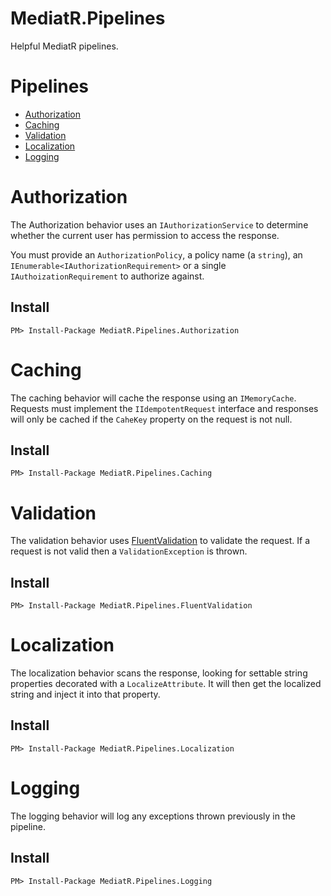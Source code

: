 # MediatR.Pipelines
Helpful MediatR pipelines.

# Pipelines
- [Authorization](#Authorization)
- [Caching](#Caching)
- [Validation](#Validation)
- [Localization](#Localization)
- [Logging](#Logging)

# Authorization

The Authorization behavior uses an ```IAuthorizationService``` to determine whether the current user has permission to access the response.

You must provide an ```AuthorizationPolicy```, a policy name (a ```string```), an ```IEnumerable<IAuthorizationRequirement>``` or a single ```IAuthoizationRequirement``` to authorize against.

## Install
```PM> Install-Package MediatR.Pipelines.Authorization```

# Caching

The caching behavior will cache the response using an ```IMemoryCache```. Requests must implement the ```IIdempotentRequest``` interface and responses will only be cached if the ```CaheKey``` property on the request is not null.

## Install
```PM> Install-Package MediatR.Pipelines.Caching```

# Validation

The validation behavior uses [FluentValidation](https://fluentvalidation.net) to validate the request. If a request is not valid then a ```ValidationException``` is thrown.

## Install

```PM> Install-Package MediatR.Pipelines.FluentValidation```

# Localization

The localization behavior scans the response, looking for settable string properties decorated with a ```LocalizeAttribute```. It will then get the localized string and inject it into that property.

## Install

```PM> Install-Package MediatR.Pipelines.Localization```

# Logging

The logging behavior will log any exceptions thrown previously in the pipeline. 

## Install

```PM> Install-Package MediatR.Pipelines.Logging```
